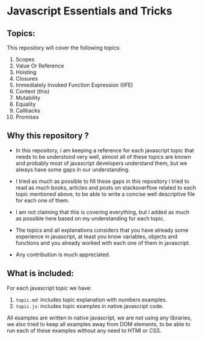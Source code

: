 # Javascript Essentials and Tricks

## Topics: 
This repository will cover the following topics:

1. Scopes
2. Value Or Reference
3. Hoisting
4. Closures
5. Immediately Invoked Function Expression (IIFE)
6. Context (this)
7. Mutability
8. Equality
9. Callbacks
10. Promises

## Why this repository ?
* In this repository, i am keeping a reference for each javascript topic that needs to be understood very well, almost all of these topics are known and probably most of javascript developers understand them, but we always have some gaps in our understanding.

* I tried as much as possible to fill these gaps in this repository i tried to read as much books, articles and posts on stackoverflow related to each topic mentioned above, to be able to write a concise well descriptive file for each one of them.

* I am not claiming that this is covering everything, but i added as much as possible here based on my understanding for each topic.

* The topics and all explanations considers that you have already some experience in javascript, at least you know variables, objects and functions and you already worked with each one of them in javascript.

* Any contribution is much appreciated.


## What is included:
For each javascript topic we have:
1. `topic.md`: includes topic explanation with numbers examples.
2. `topic.js`: includes topic examples in native javascript code.

All examples are written in native javascript, we are not using any libraries, we also tried to keep all examples away from DOM elements, to be able to run each of these examples without any need to HTMl or CSS.

